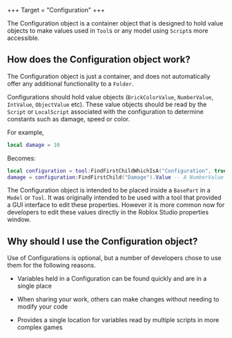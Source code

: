 +++
Target = "Configuration"
+++

The Configuration object is a container object that is designed to hold value objects to make values used in `Tool`s or any model using `Script`s more accessible.## How does the Configuration object work?The Configuration object is just a container, and does not automatically offer any additional functionality to a `Folder`.Configurations should hold value objects (`BrickColorValue`, `NumberValue`, `IntValue`, `ObjectValue` etc). These value objects should be read by the `Script` or `LocalScript` associated with the configuration to determine constants such as damage, speed or color.For example,```lualocal damage = 10```Becomes:```lualocal configuration = tool:FindFirstChildWhichIsA("Configuration", true)damage = configuration:FindFirstChild("Damage").Value -- A NumberValue```The Configuration object is intended to be placed inside a `BasePart` in a `Model` or `Tool`. It was originally intended to be used with a tool that provided a GUI interface to edit these properties. However it is more common now for developers to edit these values directly in the Roblox Studio properties window.## Why should I use the Configuration object?Use of Configurations is optional, but a number of developers chose to use them for the following reasons. - Variables held in a Configuration can be found quickly and are in a single place - When sharing your work, others can make changes without needing to modify your code - Provides a single location for variables read by multiple scripts in more complex games